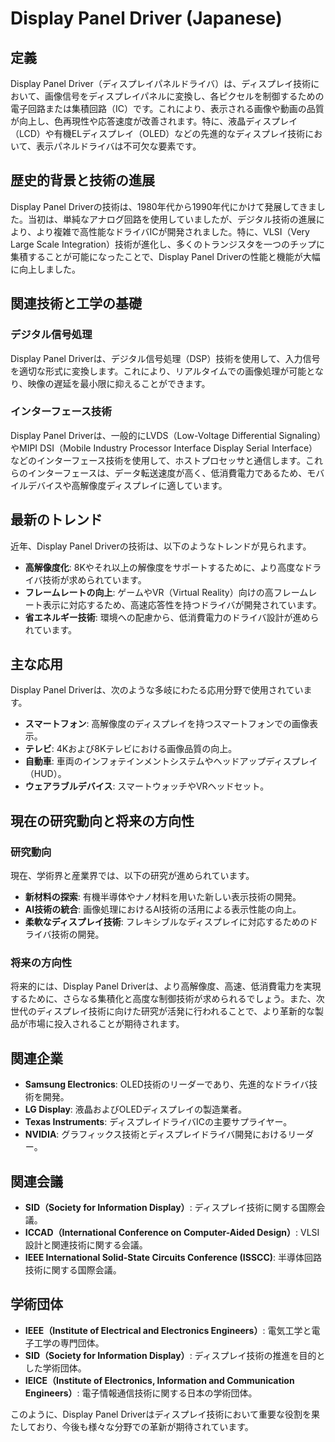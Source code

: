 # Display Panel Driver (Japanese)

## 定義

Display Panel Driver（ディスプレイパネルドライバ）は、ディスプレイ技術において、画像信号をディスプレイパネルに変換し、各ピクセルを制御するための電子回路または集積回路（IC）です。これにより、表示される画像や動画の品質が向上し、色再現性や応答速度が改善されます。特に、液晶ディスプレイ（LCD）や有機ELディスプレイ（OLED）などの先進的なディスプレイ技術において、表示パネルドライバは不可欠な要素です。

## 歴史的背景と技術の進展

Display Panel Driverの技術は、1980年代から1990年代にかけて発展してきました。当初は、単純なアナログ回路を使用していましたが、デジタル技術の進展により、より複雑で高性能なドライバICが開発されました。特に、VLSI（Very Large Scale Integration）技術が進化し、多くのトランジスタを一つのチップに集積することが可能になったことで、Display Panel Driverの性能と機能が大幅に向上しました。

## 関連技術と工学の基礎

### デジタル信号処理

Display Panel Driverは、デジタル信号処理（DSP）技術を使用して、入力信号を適切な形式に変換します。これにより、リアルタイムでの画像処理が可能となり、映像の遅延を最小限に抑えることができます。

### インターフェース技術

Display Panel Driverは、一般的にLVDS（Low-Voltage Differential Signaling）やMIPI DSI（Mobile Industry Processor Interface Display Serial Interface）などのインターフェース技術を使用して、ホストプロセッサと通信します。これらのインターフェースは、データ転送速度が高く、低消費電力であるため、モバイルデバイスや高解像度ディスプレイに適しています。

## 最新のトレンド

近年、Display Panel Driverの技術は、以下のようなトレンドが見られます。

- **高解像度化**: 8Kやそれ以上の解像度をサポートするために、より高度なドライバ技術が求められています。
- **フレームレートの向上**: ゲームやVR（Virtual Reality）向けの高フレームレート表示に対応するため、高速応答性を持つドライバが開発されています。
- **省エネルギー技術**: 環境への配慮から、低消費電力のドライバ設計が進められています。

## 主な応用

Display Panel Driverは、次のような多岐にわたる応用分野で使用されています。

- **スマートフォン**: 高解像度のディスプレイを持つスマートフォンでの画像表示。
- **テレビ**: 4Kおよび8Kテレビにおける画像品質の向上。
- **自動車**: 車両のインフォテインメントシステムやヘッドアップディスプレイ（HUD）。
- **ウェアラブルデバイス**: スマートウォッチやVRヘッドセット。

## 現在の研究動向と将来の方向性

### 研究動向

現在、学術界と産業界では、以下の研究が進められています。

- **新材料の探索**: 有機半導体やナノ材料を用いた新しい表示技術の開発。
- **AI技術の統合**: 画像処理におけるAI技術の活用による表示性能の向上。
- **柔軟なディスプレイ技術**: フレキシブルなディスプレイに対応するためのドライバ技術の開発。

### 将来の方向性

将来的には、Display Panel Driverは、より高解像度、高速、低消費電力を実現するために、さらなる集積化と高度な制御技術が求められるでしょう。また、次世代のディスプレイ技術に向けた研究が活発に行われることで、より革新的な製品が市場に投入されることが期待されます。

## 関連企業

- **Samsung Electronics**: OLED技術のリーダーであり、先進的なドライバ技術を開発。
- **LG Display**: 液晶およびOLEDディスプレイの製造業者。
- **Texas Instruments**: ディスプレイドライバICの主要サプライヤー。
- **NVIDIA**: グラフィックス技術とディスプレイドライバ開発におけるリーダー。

## 関連会議

- **SID（Society for Information Display）**: ディスプレイ技術に関する国際会議。
- **ICCAD（International Conference on Computer-Aided Design）**: VLSI設計と関連技術に関する会議。
- **IEEE International Solid-State Circuits Conference (ISSCC)**: 半導体回路技術に関する国際会議。

## 学術団体

- **IEEE（Institute of Electrical and Electronics Engineers）**: 電気工学と電子工学の専門団体。
- **SID（Society for Information Display）**: ディスプレイ技術の推進を目的とした学術団体。
- **IEICE（Institute of Electronics, Information and Communication Engineers）**: 電子情報通信技術に関する日本の学術団体。 

このように、Display Panel Driverはディスプレイ技術において重要な役割を果たしており、今後も様々な分野での革新が期待されています。